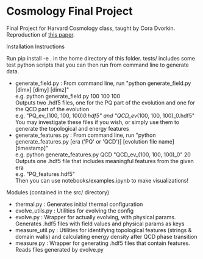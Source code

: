 # Cosmology Final Project

Final Project for Harvard Cosmology class, taught by Cora Dvorkin. Reproduction of [this paper](https://arxiv.org/abs/1906.00967).

Installation Instructions

Run pip install -e .
in the home directory of this folder. tests/ includes some test python scripts that you can then run from command line to generate data. 
 - generate_field.py     : From command line, run "python generate_field.py [dimx] [dimy] [dimz]" <br>
                           e.g. python generate_field.py 100 100 100 <br>
                           Outputs two .hdf5 files, one for the PQ part of the evolution and one for the QCD part of the evolution <br>
                           e.g. "PQ_ev_(100, 100, 100)_0.hdf5" and "QCD_ev_(100, 100, 100)_0.hdf5" <br>
                           You may investigate these files if you wish, or simply use them to generate the topological and energy features <br>
 - generate_features.py  : From command line, run "python generate_features.py [era ('PQ' or 'QCD')] [evolution file name] [timestamp]" <br>
                           e.g. python generate_features.py QCD "QCD_ev_(100, 100, 100)_0" 20 <br>
                           Outputs one .hdf5 file that includes meaningful features from the given era <br>
                           e.g. "PQ_features.hdf5" <br>
                           Then you can use notebooks/examples.ipynb to make visualizations! <br>

Modules (contained in the src/ directory)
 - thermal.py       : Generates initial thermal configuration
 - evolve_utils.py  : Utilities for evolving the config 
 - evolve.py        : Wrapper for actually evolving, with physical params. Generates .hdf5 files with field values and physical params as keys
 - measure_util.py  : Utilities for identifying topological features (strings & domain walls) and calculating energy density after QCD phase transition
 - measure.py       : Wrapper for generating .hdf5 files that contain features. Reads files generated by evolve.py
 
 
 
